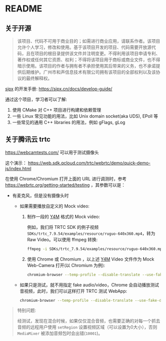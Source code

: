 # README

## 关于开源

> 该项目、代码不可用于商业目的；如需进行商业应用，请联系作者。该项目允许个人学习，修改和使用。基于该项目开发的项目、代码需要开放源代码，且在项目的根目录提供该文件并注明变更。不得利用该项目申请专利、著作权或任何其它资质、权利；不得将该项目用于商标或商业文件，也不得暗示使用。该项目的作者与拥有者不承担使用其后带来的义务，也不承诺提供后期维护。广州市和声信息技术有限公司拥有该项目的全部权利以及该协议的最终解释权。

[sipx][] 的开发手册: <https://sipx.cn/docs/develop-guide/>

通过这个项目，学习者可以了解:

1. 使用 CMake 对 C++ 项目进行构建和依赖管理
1. 一些 Linux 常见功能的用法，比如 Unix domain socket(aka UDS), EPoll 等
1. 一些常见的通用 C++ libraries 的用法，例如 gFlags, gLog

## 关于腾讯云 trtc

<https://webcamtests.com/> 可以用于测试摄像头

这个演示： <https://web.sdk.qcloud.com/trtc/webrtc/demo/quick-demo-js/index.html>

在使用 Chrome/Chromium 打开上面的 URL 进行调测时，参考 <https://webrtc.org/getting-started/testing> ，其参数可以是：

- 有麦克风，但是没有摄像头时

  - 如果需要播放自定义的 Mock video:

    1. 制作一段的 [Y4M][] 格式的 Mock video:

       例如，我们将 TRTC SDK 的例子视频 `SDKs/trtc_7.9.54/examples/resource/ruguo-640x360.mp4`，转为 Raw Video。可以使用 ffmpeg 转换:

       ```bash
       ffmpeg -i SDKs/trtc_7.9.54/examples/resource/ruguo-640x360.mp4 -pix_fmt yuv420p SDKs/trtc_7.9.54/examples/resource/ruguo-420p.mp4.y4m
       ```

    2. 使用 Chrome 或 Chromium ，以上述 [Y4M][] Video 文件作为 Mock Web-Camera 打开(以 Chromium 为例):

       ```bash
       chromium-browser --temp-profile --disable-translate --use-fake-device-for-media-stream --use-fake-ui-for-media-stream --use-file-for-fake-video-capture=$(pwd)/SDKs/trtc_7.9.54/examples/resource/ruguo-420p.y4m https://web.sdk.qcloud.com/trtc/webrtc/demo/quick-demo-js/index.html
       ```

  - 如果只是测试，就不用指定 fake audio/video，Chrome 会自动播放测试音视频，此时，我们可以这样打开 TRTC 测试 WebApp:
  
    ```bash
    chromium-browser --temp-profile --disable-translate --use-fake-device-for-media-stream --use-fake-ui-for-media-stream https://web.sdk.qcloud.com/trtc/webrtc/demo/quick-demo-js/index.html
    ```

> 特别问题:
>
> 经测试，发现在混合时候，如果仅仅混合音频，也需要正确的对每一个抓去音频的远程用户使用 `setRegion` 设置视频区域（可以设置为0大小），否则 `MediaMixer` 被添加音频包时会出错(`10001`)。

[Y4M]: https://wiki.multimedia.cx/index.php/YUV4MPEG2 "YUV4MPEG2"
[sipx]: https://sipx.cn/ "实现互联网音视频和SIP话路的互联互通"
